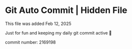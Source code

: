 # Git Auto Commit | Hidden File

This file was added Feb 12, 2025

Just for fun and keeping my daily git commit active 🤪

commit number: 2169198
